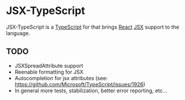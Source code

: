 

# JSX-TypeScript

JSX-TypeScript is a [TypeScript](http://www.typescriptlang.org/) for that brings [React](facebook.github.io/react/) [JSX](http://facebook.github.io/jsx/) support to the language.

## TODO

* JSXSpreadAttribute support
* Reenable formatting for JSX
* Autocompletion for jsx attributes (see: https://github.com/Microsoft/TypeScript/issues/1926)
* In general more tests, stabilization, better error reporting, etc...
